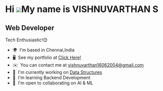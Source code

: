 Hi ![](https://user-images.githubusercontent.com/18350557/176309783-0785949b-9127-417c-8b55-ab5a4333674e.gif)My name is VISHNUVARTHAN S
=======================================================================================================================================

Web Developer
-------------

Tech Enthusiastic!😊

*   🌍  I'm based in Chennai,India
*   🖥️  See my portfolio at [Click Here!](http://vishnuvarthan.web.app)
*   ✉️  You can contact me at [vishnuvarthan16062004@gmail.com](mailto:vishnuvarthan16062004@gmail.com)
*   🚀  I'm currently working on [Data Structures](http://github.com/Developer-Vishnu-007/data_structure)
*   🧠  I'm learning Backend Development
*   🤝  I'm open to collaborating on AI & ML

<!--
**Developer-Vishnu-007/Developer-Vishnu-007** is a ✨ _special_ ✨ repository because its `README.md` (this file) appears on your GitHub profile.

Here are some ideas to get you started:

- 🔭 I’m currently working on ...
- 🌱 I’m currently learning ...
- 👯 I’m looking to collaborate on ...
- 🤔 I’m looking for help with ...
- 💬 Ask me about ...
- 📫 How to reach me: ...
- 😄 Pronouns: ...
- ⚡ Fun fact: ...
-->
